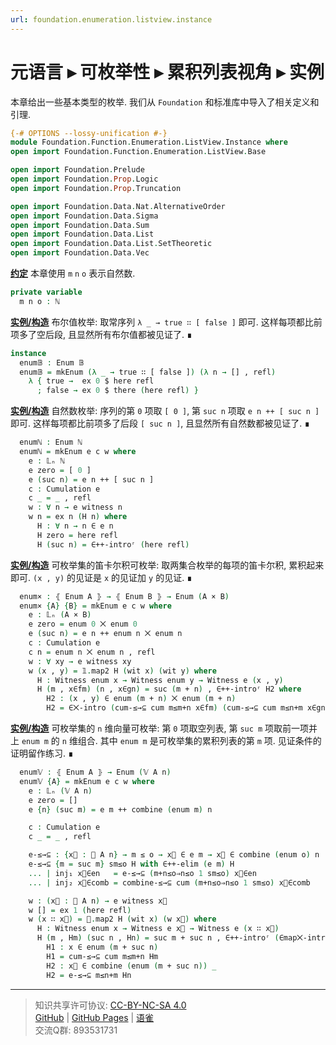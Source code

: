 ```yaml
---
url: foundation.enumeration.listview.instance
---
```


# 元语言 ▸ 可枚举性 ▸ 累积列表视角 ▸ 实例

本章给出一些基本类型的枚举. 我们从 `Foundation` 和标准库中导入了相关定义和引理.

```agda
{-# OPTIONS --lossy-unification #-}
module Foundation.Function.Enumeration.ListView.Instance where
open import Foundation.Function.Enumeration.ListView.Base

open import Foundation.Prelude
open import Foundation.Prop.Logic
open import Foundation.Prop.Truncation

open import Foundation.Data.Nat.AlternativeOrder
open import Foundation.Data.Sigma
open import Foundation.Data.Sum
open import Foundation.Data.List
open import Foundation.Data.List.SetTheoretic
open import Foundation.Data.Vec
```

**<u>约定</u>** 本章使用 `m` `n` `o` 表示自然数.

```agda
private variable
  m n o : ℕ
```

**<u>实例/构造</u>** 布尔值枚举: 取常序列 `λ _ → true ∷ [ false ]` 即可. 这样每项都比前项多了空后段, 且显然所有布尔值都被见证了. ∎

```agda
instance
  enum𝔹 : Enum 𝔹
  enum𝔹 = mkEnum (λ _ → true ∷ [ false ]) (λ n → [] , refl)
    λ { true →  ex 0 $ here refl
      ; false → ex 0 $ there (here refl) }
```

**<u>实例/构造</u>** 自然数枚举: 序列的第 `0` 项取 `[ 0 ]`, 第 `suc n` 项取 `e n ++ [ suc n ]` 即可. 这样每项都比前项多了后段 `[ suc n ]`, 且显然所有自然数都被见证了. ∎

```agda
  enumℕ : Enum ℕ
  enumℕ = mkEnum e c w where
    e : 𝕃ₙ ℕ
    e zero = [ 0 ]
    e (suc n) = e n ++ [ suc n ]
    c : Cumulation e
    c _ = _ , refl
    w : ∀ n → e witness n
    w n = ex n (H n) where
      H : ∀ n → n ∈ e n
      H zero = here refl
      H (suc n) = ∈++-introʳ (here refl)
```

**<u>实例/构造</u>** 可枚举集的笛卡尔积可枚举: 取两集合枚举的每项的笛卡尔积, 累积起来即可. `(x , y)` 的见证是 `x` 的见证加 `y` 的见证. ∎

```agda
  enum× : ⦃ Enum A ⦄ → ⦃ Enum B ⦄ → Enum (A × B)
  enum× {A} {B} = mkEnum e c w where
    e : 𝕃ₙ (A × B)
    e zero = enum 0 ⨉ enum 0
    e (suc n) = e n ++ enum n ⨉ enum n
    c : Cumulation e
    c n = enum n ⨉ enum n , refl
    w : ∀ xy → e witness xy
    w (x , y) = 𝟙.map2 H (wit x) (wit y) where
      H : Witness enum x → Witness enum y → Witness e (x , y)
      H (m , x∈fm) (n , x∈gn) = suc (m + n) , ∈++-introʳ H2 where
        H2 : (x , y) ∈ enum (m + n) ⨉ enum (m + n)
        H2 = ∈⨉-intro (cum-≤→⊆ cum m≤m+n x∈fm) (cum-≤→⊆ cum m≤n+m x∈gn)
```

**<u>实例/构造</u>** 可枚举集的 `n` 维向量可枚举: 第 `0` 项取空列表, 第 `suc m` 项取前一项并上 `enum m` 的 `n` 维组合. 其中 `enum m` 是可枚举集的累积列表的第 `m` 项. 见证条件的证明留作练习. ∎

```agda
  enum𝕍 : ⦃ Enum A ⦄ → Enum (𝕍 A n)
  enum𝕍 {A} = mkEnum e c w where
    e : 𝕃ₙ (𝕍 A n)
    e zero = []
    e {n} (suc m) = e m ++ combine (enum m) n

    c : Cumulation e
    c _ = _ , refl

    e-≤→⊆ : {x⃗ : 𝕍 A n} → m ≤ o → x⃗ ∈ e m → x⃗ ∈ combine (enum o) n
    e-≤→⊆ {m = suc m} sm≤o H with ∈++-elim (e m) H
    ... | inj₁ x⃗∈en   = e-≤→⊆ (m+n≤o⇒n≤o 1 sm≤o) x⃗∈en
    ... | inj₂ x⃗∈comb = combine-≤→⊆ cum (m+n≤o⇒n≤o 1 sm≤o) x⃗∈comb

    w : (x⃗ : 𝕍 A n) → e witness x⃗
    w [] = ex 1 (here refl)
    w (x ∷ x⃗) = 𝟙.map2 H (wit x) (w x⃗) where
      H : Witness enum x → Witness e x⃗ → Witness e (x ∷ x⃗)
      H (m , Hm) (suc n , Hn) = suc m + suc n , ∈++-introʳ (∈map⨉-intro H1 H2) where
        H1 : x ∈ enum (m + suc n)
        H1 = cum-≤→⊆ cum m≤m+n Hm
        H2 : x⃗ ∈ combine (enum (m + suc n)) _
        H2 = e-≤→⊆ m≤n+m Hn
```

---
> 知识共享许可协议: [CC-BY-NC-SA 4.0](https://creativecommons.org/licenses/by-nc-sa/4.0/deed.zh)  
> [GitHub](https://github.com/choukh/MetaLogic/blob/main/src/Foundation/Function/Enumeration/ListView/Instance.lagda.md) | [GitHub Pages](https://choukh.github.io/MetaLogic/Foundation.Function.Enumeration.ListView.Instance.html) | [语雀](https://www.yuque.com/ocau/metalogic/foundation.enumeration.listview.instance)  
> 交流Q群: 893531731
